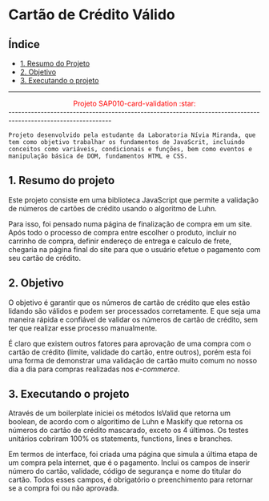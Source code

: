 # Cartão de Crédito Válido

## Índice

* [1. Resumo do Projeto](#1-resumo-do-projeto)
* [2. Objetivo](#2-objetivo)
* [3. Executando o projeto](#3-executando-o-projeto)


***
<center>
<font color="red">Projeto SAP010-card-validation :star:</font>
</center>
--------------------------------------------------------------------------------------------------------------

```
Projeto desenvolvido pela estudante da Laboratoria Nívia Miranda, que tem como objetivo trabalhar os fundamentos de JavaScrit, incluindo conceitos como variáveis, condicionais e funções, bem como eventos e manipulação básica de DOM, fundamentos HTML e CSS.

```


## 1. Resumo do projeto

Este projeto consiste em uma biblioteca JavaScript que permite a validação de números de cartões de crédito
usando o algoritmo de Luhn.

Para isso, foi pensado numa página de finalização de compra em um site. Após todo o processo de compra entre escolher o produto, incluir no carrinho de compra, definir endereço de entrega e calculo de frete, chegaria na página final do site para que o usuário efetue o pagamento com seu cartão de crédito. 

## 2. Objetivo

O objetivo é garantir que os números de cartão de crédito que eles estão lidando são válidos e podem ser processados corretamente. E que seja uma maneira rápida e confiável de validar os números de cartão de crédito, sem ter que realizar esse processo manualmente.

É claro que existem outros fatores para aprovação de uma compra com o cartão de crédito (limite, validade do cartão, entre outros), porém esta foi uma forma de demonstrar uma validação de cartão muito comum no nosso dia a dia para compras realizadas nos *e-commerce*.

## 3. Executando o projeto 

Através de um boilerplate iniciei os métodos IsValid que retorna um boolean, de acordo com o algoritimo de Luhn e Maskify que retorna os números do cartão de crédito mascarado, exceto os 4 últimos.  Os testes unitários cobriram 100% os statements, functions, lines e branches.

Em termos de interface, foi criada uma página que simula a última etapa de um compra pela internet, que é o pagamento.  Inclui os campos de inserir número do cartão, validade, código de segurança e nome do titular do cartão. Todos esses campos, é obrigatório o preenchimento para retornar se a compra foi ou não aprovada. 









